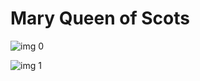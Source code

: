# Mary Queen of Scots

![img 0](https://i.imgur.com/y1FFNww.jpg)

![img 1](https://i.imgur.com/WxXtmJR.jpg)

